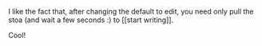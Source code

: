 I like the fact that, after changing the default to edit, you need only pull the stoa (and wait a few seconds :) to [[start writing]].

Cool!
